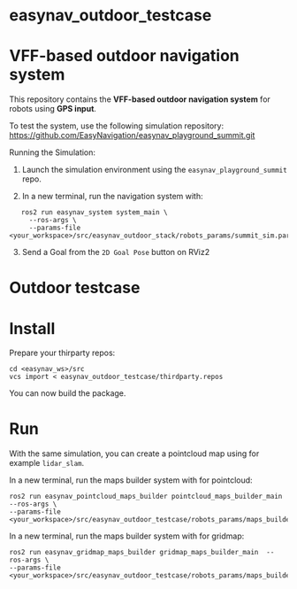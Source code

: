 # easynav_outdoor_testcase

# VFF-based outdoor navigation system

This repository contains the **VFF-based outdoor navigation system** for robots using **GPS input**.

To test the system, use the following simulation repository: https://github.com/EasyNavigation/easynav_playground_summit.git

Running the Simulation:

1. Launch the simulation environment using the `easynav_playground_summit` repo.

2. In a new terminal, run the navigation system with:

```
   ros2 run easynav_system system_main \
     --ros-args \
     --params-file <your_workspace>/src/easynav_outdoor_stack/robots_params/summit_sim.params.yaml
```

3. Send a Goal from the `2D Goal Pose` button on RViz2


# Outdoor testcase

# Install

Prepare your thirparty repos:

```
cd <easynav_ws>/src
vcs import < easynav_outdoor_testcase/thirdparty.repos
```

You can now build the package.

# Run

With the same simulation, you can create a pointcloud map using for example `lidar_slam`. 

In a new terminal, run the maps builder system with for pointcloud:

```
ros2 run easynav_pointcloud_maps_builder pointcloud_maps_builder_main  --ros-args \
--params-file <your_workspace>/src/easynav_outdoor_testcase/robots_params/maps_builder.params.yaml
```


In a new terminal, run the maps builder system with for gridmap:

```
ros2 run easynav_gridmap_maps_builder gridmap_maps_builder_main  --ros-args \
--params-file <your_workspace>/src/easynav_outdoor_testcase/robots_params/maps_builder.params.yaml
```